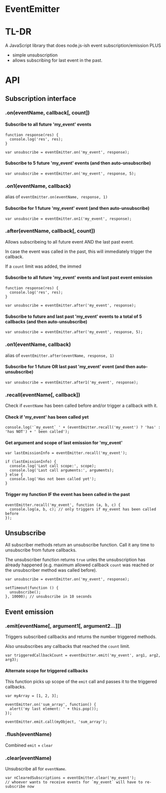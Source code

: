 EventEmitter
============

# TL-DR
A JavaScript library that does node.js-ish event subscription/emission PLUS
- simple unsubscription
- allows subscribing for last event in the past.

# API

## Subscription interface

### .on(eventName, callback[, count])

#### Subscribe to all future 'my_event' events
    function response(res) {
      console.log('res', res);
    }

    var unsubscribe = eventEmitter.on('my_event', response);

#### Subscribe to 5 future 'my_event' events (and then auto-unsubscribe)
    var unsubscribe = eventEmitter.on('my_event', response, 5);

### .on1(eventName, callback)
alias of `eventEmitter.on(eventName, response, 1)`
#### Subscribe for 1 future 'my_event' event (and then auto-unsubscribe)
    var unsubscribe = eventEmitter.on1('my_event', response);


### .after(eventName, callback[, count])
Allows subscribeing to all future event AND the last past event.

In case the event was called in the past, this will immediately trigger the
callback.

If a `count` limit was added, the immed

#### Subscribe to all future 'my_event' events and last past event emission
    function response(res) {
      console.log('res', res);
    }

    var unsubscribe = eventEmitter.after('my_event', response);

#### Subscribe to future and last past 'my_event' events to a total of 5 callbacks (and then auto-unsubscribe)
    var unsubscribe = eventEmitter.after('my_event', response, 5);

### .on1(eventName, callback)
alias of `eventEmitter.after(eventName, response, 1)`
#### Subscribe for 1 future OR last past 'my_event' event (and then auto-unsubscribe)
    var unsubscribe = eventEmitter.after1('my_event', response);

### .recall(eventName[, callback])
Check if `eventName` has been called before and/or trigger a callback with it.

#### Check if 'my_event' has been called yet
    console.log('`my_event` ' + (eventEmitter.recall('my_event') ? 'has' : 'has NOT') + ' been called');

#### Get argument and scope of last emission for 'my_event'
    var lastEmissionInfo = eventEmitter.recall('my_event');

    if (lastEmissionInfo) {
      console.log('Last call scope:', scope);
      console.log('Last call arguments:', arguments);
    } else {
      console.log('Has not been called yet');
    }

#### Trigger my function IF the event has been called in the past
    eventEmitter.recall('my_event', function (a, b, c) {
      console.log(a, b, c); // only triggers if my_event has been called before
    });

## Unsubscribe
All subscriber methods return an unsubscribe function. Call it any time to unsubscribe from future callbacks.

The unsubscriber function returns `true` unles the unsubscription has already happened
(e.g. maximum allowed callback `count` was reached or the unsubscriber method was called before).

    var unsubscribe = eventEmitter.on('my_event', response);

    setTimeout(function () {
      unsubscribe();
    }, 10000); // unsubscribe in 10 seconds


## Event emission

### .emit(eventName[, argument1[, argument2...]])
Triggers subscribed callbacks and returns the number triggered methods.

Also unsubscribes any callbacks that reached the `count` limit.

    var triggeredCallbackCount = eventEmitter.emit('my_event', arg1, arg2, arg3);

#### Alternate scope for triggered callbacks
This function picks up scope of the `emit` call and passes it to the triggered callbacks.

    var myArray = [1, 2, 3];

    eventEmitter.on('sum_array', function() {
      alert('my last element: ' + this.pop());
    });

    eventEmitter.emit.call(myObject, 'sum_array');

### .flush(eventName)
Combined `emit` + `clear`

### .clear(eventName)
Unsubscribe all for `eventName`.

    var nClearedSubscriptions = eventEmitter.clear('my_event');
    // whoever wants to receive events for `my_event` will have to re-subscribe now
